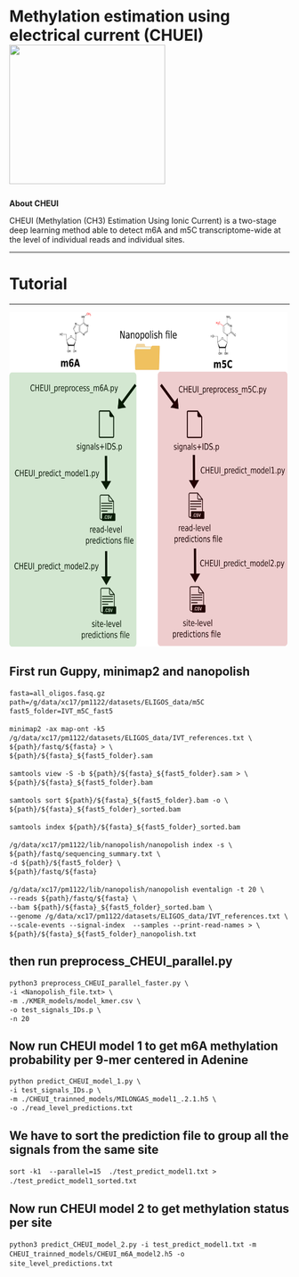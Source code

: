 # Methylation estimation using electrical current (CHUEI) <img src="https://github.com/comprna/CHEUI/blob/master/msc/CHEUI_logo.png" width="280" height="250">


**About CHEUI**

CHEUI (Methylation (CH3) Estimation Using Ionic Current) is a two-stage deep learning method able to detect m6A and m5C transcriptome-wide at the level of individual reads and individual sites. 

------------------------------------------
# Tutorial 
------------------------------------------
 <img src="https://github.com/comprna/CHEUI/blob/master/msc/pipeline_CHEUI_github.png" width="500" height="600">

## First run Guppy, minimap2 and nanopolish 
```
fasta=all_oligos.fasq.gz
path=/g/data/xc17/pm1122/datasets/ELIGOS_data/m5C
fast5_folder=IVT_m5C_fast5

minimap2 -ax map-ont -k5 /g/data/xc17/pm1122/datasets/ELIGOS_data/IVT_references.txt \
${path}/fastq/${fasta} > \
${path}/${fasta}_${fast5_folder}.sam

samtools view -S -b ${path}/${fasta}_${fast5_folder}.sam > \
${path}/${fasta}_${fast5_folder}.bam

samtools sort ${path}/${fasta}_${fast5_folder}.bam -o \
${path}/${fasta}_${fast5_folder}_sorted.bam

samtools index ${path}/${fasta}_${fast5_folder}_sorted.bam

/g/data/xc17/pm1122/lib/nanopolish/nanopolish index -s \
${path}/fastq/sequencing_summary.txt \
-d ${path}/${fast5_folder} \
${path}/fastq/${fasta}

/g/data/xc17/pm1122/lib/nanopolish/nanopolish eventalign -t 20 \
--reads ${path}/fastq/${fasta} \
--bam ${path}/${fasta}_${fast5_folder}_sorted.bam \
--genome /g/data/xc17/pm1122/datasets/ELIGOS_data/IVT_references.txt \
--scale-events --signal-index  --samples --print-read-names > \
${path}/${fasta}_${fast5_folder}_nanopolish.txt
```

## then run preprocess_CHEUI_parallel.py
```
python3 preprocess_CHEUI_parallel_faster.py \
-i <Nanopolish_file.txt> \
-m ./KMER_models/model_kmer.csv \
-o test_signals_IDs.p \
-n 20
```
## Now run CHEUI model 1 to get m6A methylation probability per 9-mer centered in Adenine
```
python predict_CHEUI_model_1.py \
-i test_signals_IDs.p \
-m ./CHEUI_trainned_models/MILONGAS_model1_.2.1.h5 \
-o ./read_level_predictions.txt
```

## We have to sort the prediction file to group all the signals from the same site
```sort -k1  --parallel=15  ./test_predict_model1.txt > ./test_predict_model1_sorted.txt ```

## Now run CHEUI model 2 to get methylation status per site
```python3 predict_CHEUI_model_2.py -i test_predict_model1.txt -m  CHEUI_trainned_models/CHEUI_m6A_model2.h5 -o site_level_predictions.txt```







